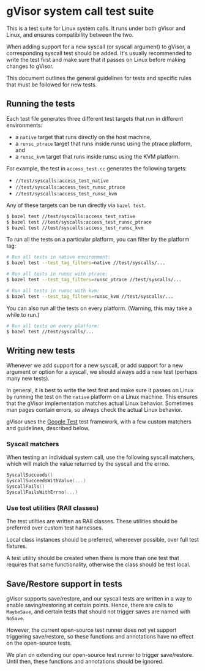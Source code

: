 # gVisor system call test suite

This is a test suite for Linux system calls. It runs under both gVisor and
Linux, and ensures compatibility between the two.

When adding support for a new syscall (or syscall argument) to gVisor, a
corresponding syscall test should be added. It's usually recommended to write
the test first and make sure that it passes on Linux before making changes to
gVisor.

This document outlines the general guidelines for tests and specific rules that
must be followed for new tests.

## Running the tests

Each test file generates three different test targets that run in different
environments:

* a `native` target that runs directly on the host machine,
* a `runsc_ptrace` target that runs inside runsc using the ptrace platform, and
* a `runsc_kvm` target that runs inside runsc using the KVM platform.

For example, the test in `access_test.cc` generates the following targets:

* `//test/syscalls:access_test_native`
* `//test/syscalls:access_test_runsc_ptrace`
* `//test/syscalls:access_test_runsc_kvm`

Any of these targets can be run directly via `bazel test`.

```bash
$ bazel test //test/syscalls:access_test_native
$ bazel test //test/syscalls:access_test_runsc_ptrace
$ bazel test //test/syscalls:access_test_runsc_kvm
```

To run all the tests on a particular platform, you can filter by the platform
tag:

```bash
# Run all tests in native environment:
$ bazel test --test_tag_filters=native //test/syscalls/...

# Run all tests in runsc with ptrace:
$ bazel test --test_tag_filters=runsc_ptrace //test/syscalls/...

# Run all tests in runsc with kvm:
$ bazel test --test_tag_filters=runsc_kvm //test/syscalls/...
```

You can also run all the tests on every platform. (Warning, this may take a
while to run.)

```bash
# Run all tests on every platform:
$ bazel test //test/syscalls/...
```

## Writing new tests

Whenever we add support for a new syscall, or add support for a new argument or
option for a syscall, we should always add a new test (perhaps many new tests).

In general, it is best to write the test first and make sure it passes on Linux
by running the test on the `native` platform on a Linux machine. This ensures
that the gVisor implementation matches actual Linux behavior. Sometimes man
pages contain errors, so always check the actual Linux behavior.

gVisor uses the [Google Test][googletest] test framework, with a few custom
matchers and guidelines, described below.

### Syscall matchers

When testing an individual system call, use the following syscall matchers,
which will match the value returned by the syscall and the errno.

```cc
SyscallSucceeds()
SyscallSucceedsWithValue(...)
SyscallFails()
SyscallFailsWithErrno(...)
```

### Use test utilities (RAII classes)

The test utilties are written as RAII classes. These utilities should be
preferred over custom test harnesses.

Local class instances should be preferred, whereever possible, over full test
fixtures.

A test utility should be created when there is more than one test that requires
that same functionality, otherwise the class should be test local.


## Save/Restore support in tests
gVisor supports save/restore, and our syscall tests are written in a way to
enable saving/restoring at certain points. Hence, there are calls to
`MaybeSave`, and certain tests that should not trigger saves are named with
`NoSave`.

However, the current open-source test runner does not yet support triggering
save/restore, so these functions and annotations have no effect on the
open-source tests.

We plan on extending our open-source test runner to trigger save/restore. Until
then, these functions and annotations should be ignored.


[googletest]: https://github.com/abseil/googletest
